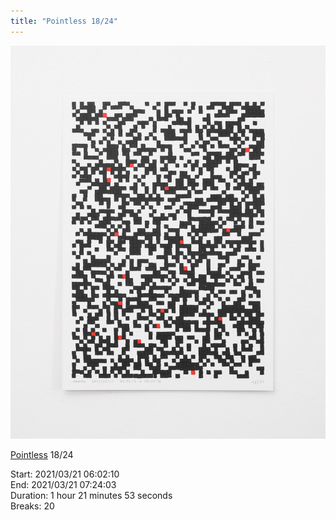 ```yaml
---
title: "Pointless 18/24"
---
```

![](../assets/202105281545.jpg)

[Pointless](202105271855) 18/24 

Start: 2021/03/21 06:02:10  
End: 2021/03/21 07:24:03  
Duration: 1 hour 21 minutes 53 seconds  
Breaks: 20